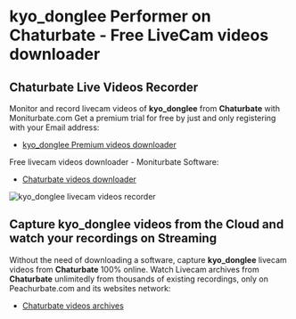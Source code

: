# kyo_donglee Performer on Chaturbate - Free LiveCam videos downloader

## Chaturbate Live Videos Recorder

Monitor and record livecam videos of **kyo_donglee** from **Chaturbate** with Moniturbate.com
Get a premium trial for free by just and only registering with your Email address:
* [kyo_donglee Premium videos downloader](https://moniturbate.com/request-demo-licence-key.html)

Free livecam videos downloader - Moniturbate Software:
* [Chaturbate videos downloader](https://moniturbate.com/moniturbate-download-software.html)

![kyo_donglee livecam videos recorder](https://peachurnet.com/templates/moniturbate-software.png)


## Capture kyo_donglee videos from the Cloud and watch your recordings on Streaming

Without the need of downloading a software, capture **kyo_donglee** livecam videos from **Chaturbate** 100% online.
Watch Livecam archives from **Chaturbate** unlimitedly from thousands of existing recordings, only on Peachurbate.com and its websites network:
* [Chaturbate videos archives](https://peachurnet.com/)